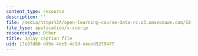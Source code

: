 ```yaml
---
content_type: resource
description: ''
file: /media/https%3A/open-learning-course-data-rc.s3.amazonaws.com/18-01-single-variable-calculus-fall-2006/17e8fd80dd5e4de54c9de4eed5279477_7K1sB05pE0A.srt
file_type: application/x-subrip
resourcetype: Other
title: 3play caption file
uid: 17e8fd80-dd5e-4de5-4c9d-e4eed5279477
---
```

